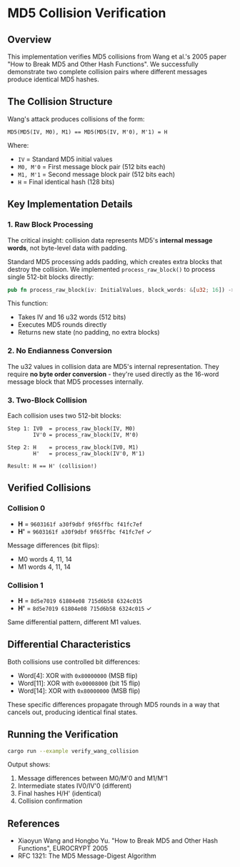 # MD5 Collision Verification

## Overview

This implementation verifies MD5 collisions from Wang et al.'s 2005 paper "How to Break MD5 and Other Hash Functions". We successfully demonstrate two complete collision pairs where different messages produce identical MD5 hashes.

## The Collision Structure

Wang's attack produces collisions of the form:

```
MD5(MD5(IV, M0), M1) == MD5(MD5(IV, M'0), M'1) = H
```

Where:
- `IV` = Standard MD5 initial values
- `M0, M'0` = First message block pair (512 bits each)
- `M1, M'1` = Second message block pair (512 bits each)
- `H` = Final identical hash (128 bits)

## Key Implementation Details

### 1. Raw Block Processing

The critical insight: collision data represents MD5's **internal message words**, not byte-level data with padding.

Standard MD5 processing adds padding, which creates extra blocks that destroy the collision. We implemented `process_raw_block()` to process single 512-bit blocks directly:

```rust
pub fn process_raw_block(iv: InitialValues, block_words: &[u32; 16]) -> InitialValues
```

This function:
- Takes IV and 16 u32 words (512 bits)
- Executes MD5 rounds directly
- Returns new state (no padding, no extra blocks)

### 2. No Endianness Conversion

The u32 values in collision data are MD5's internal representation. They require **no byte order conversion** - they're used directly as the 16-word message block that MD5 processes internally.

### 3. Two-Block Collision

Each collision uses two 512-bit blocks:

```
Step 1: IV0  = process_raw_block(IV, M0)
        IV'0 = process_raw_block(IV, M'0)
        
Step 2: H    = process_raw_block(IV0, M1)
        H'   = process_raw_block(IV'0, M'1)
        
Result: H == H' (collision!)
```

## Verified Collisions

### Collision 0
- **H** = `9603161f a30f9dbf 9f65ffbc f41fc7ef`
- **H'** = `9603161f a30f9dbf 9f65ffbc f41fc7ef` ✓

Message differences (bit flips):
- M0 words 4, 11, 14
- M1 words 4, 11, 14

### Collision 1
- **H** = `8d5e7019 61804e08 715d6b58 6324c015`
- **H'** = `8d5e7019 61804e08 715d6b58 6324c015` ✓

Same differential pattern, different M1 values.

## Differential Characteristics

Both collisions use controlled bit differences:
- Word[4]: XOR with `0x80000000` (MSB flip)
- Word[11]: XOR with `0x00008000` (bit 15 flip)
- Word[14]: XOR with `0x80000000` (MSB flip)

These specific differences propagate through MD5 rounds in a way that cancels out, producing identical final states.

## Running the Verification

```bash
cargo run --example verify_wang_collision
```

Output shows:
1. Message differences between M0/M'0 and M1/M'1
2. Intermediate states IV0/IV'0 (different)
3. Final hashes H/H' (identical)
4. Collision confirmation

## References

- Xiaoyun Wang and Hongbo Yu. "How to Break MD5 and Other Hash Functions", EUROCRYPT 2005
- RFC 1321: The MD5 Message-Digest Algorithm